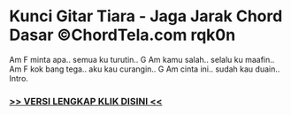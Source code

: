 
 # Kunci Gitar Tiara - Jaga Jarak Chord Dasar ©ChordTela.com rqk0n


Am F minta apa.. semua ku turutin.. G Am kamu salah.. selalu ku maafin.. Am F kok bang tega.. aku kau curangin.. G Am cinta ini.. sudah kau duain.. Intro.

###  <a href="https://shortlighzx.web.app?sq=Kunci Gitar Tiara - Jaga Jarak Chord Dasar ©ChordTela.com"> >> VERSI LENGKAP KLIK DISINI << </a>
